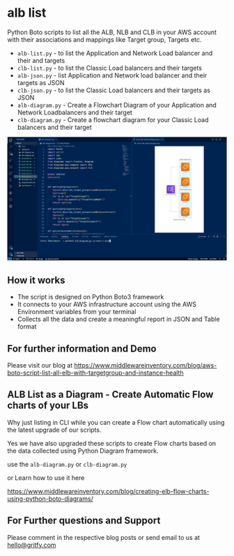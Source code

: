 # alb list 

Python Boto scripts to list all the ALB, NLB and CLB in your AWS account with their associations and mappings like Target group, Targets etc.

* `alb-list.py`     - to list the Application and Network Load balancer and their and targets
* `clb-list.py`     - to list the Classic Load balancers and their targets
* `alb-json.py`     - list Application and Network load balancer and their targets as JSON
* `clb-json.py`     - to list the Classic Load balancers and their targets as JSON
* `alb-diagram.py`  - Create a Flowchart Diagram of your Application and Network Loadbalancers and their target 
* `clb-diagram.py`  - Create a flowchart diagram for your Classic Load balancers and their target


![alt text](image.png "ALB listing as a Diagram example")

## How it works

* The script is designed on Python Boto3 framework
* It connects to your AWS infrastructure account using the AWS Environment variables from your terminal
* Collects all the data and create a meaningful report in JSON and Table format


## For further information and Demo

Please visit our blog at https://www.middlewareinventory.com/blog/aws-boto-script-list-all-elb-with-targetgroup-and-instance-health 

## ALB List as a Diagram - Create Automatic Flow charts of your LBs

Why just listing in CLI while you can create a Flow chart automatically using the latest upgrade of our scripts.

Yes we have also upgraded these scripts to create Flow charts based on the data collected using Python Diagram framework.

use the `alb-diagram.py` or `clb-diagram.py` 

or Learn how to use it here 

https://www.middlewareinventory.com/blog/creating-elb-flow-charts-using-python-boto-diagrams/


## For Further questions and Support

Please comment in the respective blog posts or send email to us at hello@gritfy.com


